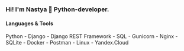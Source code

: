 ### Hi! I'm Nastya 👋 Python-developer.

#### Languages & Tools
Python - 
Django - 
Django REST Framework - 
SQL - 
Gunicorn - 
Nginx - 
SQLite - 
Docker - 
Postman - 
Linux - 
Yandex.Cloud
